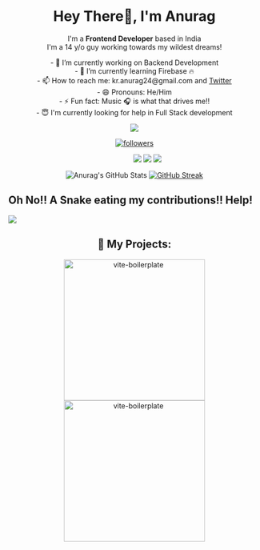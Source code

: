 <h1 align="center">Hey There👋, I'm Anurag</h1>

<p align="center">
    I'm a <strong>Frontend Developer</strong> based in India <br>
    I'm a 14 y/o guy working towards my wildest dreams!
 </p>

<p align="center">    
- 🔭 I’m currently working on Backend Development <br>
- 🌱 I’m currently learning Firebase 🔥 <br>
- 📫 How to reach me: kr.anurag24@gmail.com and <a href="https://twitter.com/kr_anurag_" >Twitter</a> <br>
- 😄 Pronouns: He/Him <br>
- ⚡ Fun fact: Music 🎧 is what that drives me!!  <br>
- 😇 I'm currently looking for help in Full Stack development <br>
</p>

<p align="center">
<img src="https://raw.githubusercontent.com/seanprashad/slackmoji/master/emoji/blob/blob-dundundun-gif.gif" />
</p>

<p align='center'>
    <img src="https://komarev.com/ghpvc/?username=kr-anurag" alt="">
    <a href="https://github.com/shorwood"><img alt="followers" title="Follow me on Github" src="https://custom-icon-badges.herokuapp.com/github/followers/kr-anurag?color=236ad3&labelColor=1155ba&style=for-the-badge&logo=person-add&label=Follow&logoColor=white"/></a>
    <a href="https://twitter.com/kr_anurag_"><img src="https://img.shields.io/twitter/follow/kr_anurag_?color=black&label=Follow%20me-Twitter&style=for-the-badge" alt=""></a>
</p>


<p align='center'>
    <img src="https://img.shields.io/badge/HTML5-E34F26?style=for-the-badge&amp;logo=html5&amp;logoColor=white" alt=""> <img src="https://img.shields.io/badge/CSS3-1572B6?style=for-the-badge&amp;logo=css3&amp;logoColor=white" alt=""> <img src="https://img.shields.io/badge/JavaScript-323330?style=for-the-badge&amp;logo=javascript&amp;logoColor=F7DF1E" alt=""> <img src="https://img.shields.io/badge/json-5E5C5C?style=for-the-badge&amp;logo=json&amp;logoColor=white" alt=""> <img src="https://img.shields.io/badge/npm-CB3837?style=for-the-badge&amp;logo=npm&amp;logoColor=white" alt=""> <img src="https://img.shields.io/badge/Sass-CC6699?style=for-the-badge&amp;logo=sass&amp;logoColor=white" alt=""> <img src="https://img.shields.io/badge/Markdown-000000?style=for-the-badge&amp;logo=markdown&amp;logoColor=white" alt=""> <img src="https://img.shields.io/badge/React-20232A?style=for-the-badge&amp;logo=react&amp;logoColor=61DAFB" alt=""> <img src="https://img.shields.io/badge/Tailwind_CSS-38B2AC?style=for-the-badge&amp;logo=tailwind-css&amp;logoColor=white" alt=""> <img src="https://img.shields.io/badge/Material--UI-0081CB?style=for-the-badge&amp;logo=material-ui&amp;logoColor=white" alt=""> <img src="https://img.shields.io/badge/fastapi-109989?style=for-the-badge&amp;logo=FASTAPI&amp;logoColor=white" alt=""> <img src="https://img.shields.io/badge/next.js-000000?style=for-the-badge&amp;logo=nextdotjs&amp;logoColor=white" alt=""> <img src="https://img.shields.io/badge/firebase-ffca28?style=for-the-badge&amp;logo=firebase&amp;logoColor=black" alt=""> <img src="https://img.shields.io/badge/TypeScript-007ACC?style=for-the-badge&logo=typescript&logoColor=white" /> <img src="https://img.shields.io/badge/Chakra--UI-319795?style=for-the-badge&logo=chakra-ui&logoColor=white" /> <img src="https://img.shields.io/badge/Yarn-2C8EBB?style=for-the-badge&logo=yarn&logoColor=white" />
</p>



<p align='center'><img src="https://github-readme-stats.vercel.app/api?username=kr-anurag&amp;show_icons=true&amp;theme=midnight-purple" alt="Anurag&#39;s GitHub Stats"> <a href="https://git.io/streak-stats"><img src="http://github-readme-streak-stats.herokuapp.com?user=kr-anurag&theme=radical" alt="GitHub Streak"></a></p>


<h2>Oh No!! A Snake eating my contributions!! Help! </h2>
<img src="https://github.com/kr-anurag/kr-anurag/blob/output/github-contribution-grid-snake.gif" />

<h2 align="center">📁 My Projects:</h2>
    
<p align='center'>
    <center>
<a href="https://github.com/kr-anurag/formie"><img width="282" src="https://denvercoder1-github-readme-stats.vercel.app/api/pin/?username=kr-anurag&repo=formie&theme=react&bg_color=1F222E&title_color=8FBCBB&icon_color=F8D866&hide_border=true&show_icons=false" alt="vite-boilerplate"></a>   
<a href="https://github.com/kr-anurag/gradient-deck"><img width="282" src="https://denvercoder1-github-readme-stats.vercel.app/api/pin/?username=kr-anurag&repo=gradient-deck&theme=react&bg_color=1F222E&title_color=8FBCBB&icon_color=F8D866&hide_border=true&show_icons=false" alt="vite-boilerplate"></a>    
 </center>
</p>
